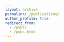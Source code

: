 ```yaml
---
layout: archive
permalink: /publications/
author_profile: true
redirect_from: 
  - /pubs/
  - /pubs.html
---
```

